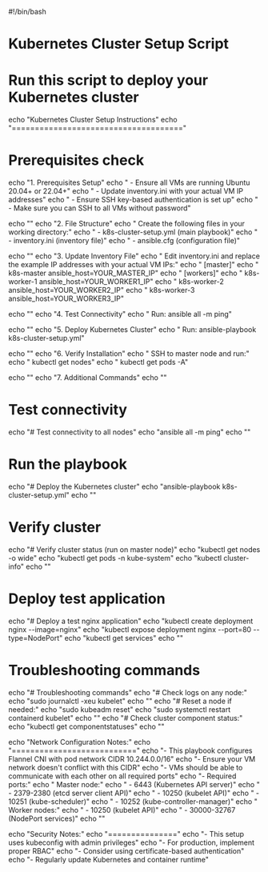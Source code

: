 #!/bin/bash
# Kubernetes Cluster Setup Script
# Run this script to deploy your Kubernetes cluster

echo "Kubernetes Cluster Setup Instructions"
echo "====================================="

# Prerequisites check
echo "1. Prerequisites Setup"
echo "   - Ensure all VMs are running Ubuntu 20.04+ or 22.04+"
echo "   - Update inventory.ini with your actual VM IP addresses"
echo "   - Ensure SSH key-based authentication is set up"
echo "   - Make sure you can SSH to all VMs without password"

echo ""
echo "2. File Structure"
echo "   Create the following files in your working directory:"
echo "   - k8s-cluster-setup.yml (main playbook)"
echo "   - inventory.ini (inventory file)"
echo "   - ansible.cfg (configuration file)"

echo ""
echo "3. Update Inventory File"
echo "   Edit inventory.ini and replace the example IP addresses with your actual VM IPs:"
echo "   [master]"
echo "   k8s-master ansible_host=YOUR_MASTER_IP"
echo "   [workers]"
echo "   k8s-worker-1 ansible_host=YOUR_WORKER1_IP"
echo "   k8s-worker-2 ansible_host=YOUR_WORKER2_IP"
echo "   k8s-worker-3 ansible_host=YOUR_WORKER3_IP"

echo ""
echo "4. Test Connectivity"
echo "   Run: ansible all -m ping"

echo ""
echo "5. Deploy Kubernetes Cluster"
echo "   Run: ansible-playbook k8s-cluster-setup.yml"

echo ""
echo "6. Verify Installation"
echo "   SSH to master node and run:"
echo "   kubectl get nodes"
echo "   kubectl get pods -A"

echo ""
echo "7. Additional Commands"
echo ""

# Test connectivity
echo "# Test connectivity to all nodes"
echo "ansible all -m ping"
echo ""

# Run the playbook
echo "# Deploy the Kubernetes cluster"
echo "ansible-playbook k8s-cluster-setup.yml"
echo ""

# Verify cluster
echo "# Verify cluster status (run on master node)"
echo "kubectl get nodes -o wide"
echo "kubectl get pods -n kube-system"
echo "kubectl cluster-info"
echo ""

# Deploy test application
echo "# Deploy a test nginx application"
echo "kubectl create deployment nginx --image=nginx"
echo "kubectl expose deployment nginx --port=80 --type=NodePort"
echo "kubectl get services"
echo ""

# Troubleshooting commands
echo "# Troubleshooting commands"
echo "# Check logs on any node:"
echo "sudo journalctl -xeu kubelet"
echo ""
echo "# Reset a node if needed:"
echo "sudo kubeadm reset"
echo "sudo systemctl restart containerd kubelet"
echo ""
echo "# Check cluster component status:"
echo "kubectl get componentstatuses"
echo ""

echo "Network Configuration Notes:"
echo "==========================="
echo "- This playbook configures Flannel CNI with pod network CIDR 10.244.0.0/16"
echo "- Ensure your VM network doesn't conflict with this CIDR"
echo "- VMs should be able to communicate with each other on all required ports"
echo "- Required ports:"
echo "  Master node:"
echo "    - 6443 (Kubernetes API server)"
echo "    - 2379-2380 (etcd server client API)"
echo "    - 10250 (kubelet API)"
echo "    - 10251 (kube-scheduler)"
echo "    - 10252 (kube-controller-manager)"
echo "  Worker nodes:"
echo "    - 10250 (kubelet API)"
echo "    - 30000-32767 (NodePort services)"
echo ""

echo "Security Notes:"
echo "==============="
echo "- This setup uses kubeconfig with admin privileges"
echo "- For production, implement proper RBAC"
echo "- Consider using certificate-based authentication"
echo "- Regularly update Kubernetes and container runtime"
